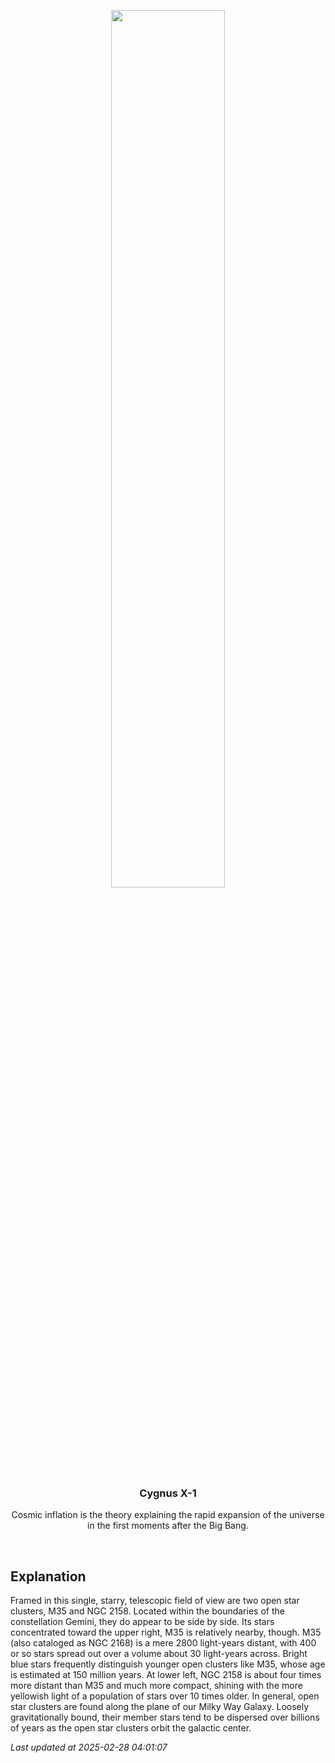 <p align='center'>
    <img src='https://apod.nasa.gov/apod/image/2502/M35_NGC2158_1024.jpg' width='60%' />
    <h3 align="center">Cygnus X-1</h3>
    <p align="center">Cosmic inflation is the theory explaining the rapid expansion of the universe in the first moments after the Big Bang.</p>
</p>
<br/>

Explanation
--
Framed in this single, starry, telescopic field of view are two open star clusters, M35 and NGC 2158. Located within the boundaries of the constellation Gemini, they do appear to be side by side. Its stars concentrated toward the upper right, M35 is relatively nearby, though. M35 (also cataloged as NGC 2168) is a mere 2800 light-years distant, with 400 or so stars spread out over a volume about 30 light-years across. Bright blue stars frequently distinguish younger open clusters like M35, whose age is estimated at 150 million years. At lower left, NGC 2158 is about four times more distant than M35 and much more compact, shining with the more yellowish light of a population of stars over 10 times older. In general, open star clusters are found along the plane of our Milky Way Galaxy. Loosely gravitationally bound, their member stars tend to be dispersed over billions of years as the open star clusters orbit the galactic center.


*Last updated at 2025-02-28 04:01:07*
